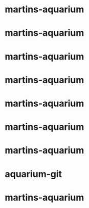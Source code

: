 # martins-aquarium
# martins-aquarium
# martins-aquarium
# martins-aquarium
# martins-aquarium
# martins-aquarium
# martins-aquarium
# aquarium-git
# martins-aquarium
